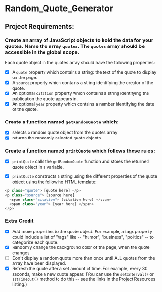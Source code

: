 # Random_Quote_Generator

## Project Requirements:

### Create an array of JavaScript objects to hold the data for your quotes. Name the array `quotes`. The `quotes` array should be accessible in the global scope.
Each quote object in the quotes array should have the following properties:
-   [x] A `quote` property which contains a string: the text of the quote to display on the page.
-   [x] A `source` property which contains a string identifying the creator of the quote.
-   [x] An optional `citation` property which contains a string identifying the publication the quote appears in.
-   [x] An optional `year` property which contains a number identifying the date of the quote.

### Create a function named `getRandomQuote` which:
-   [x] selects a random quote object from the quotes array
-   [x] returns the randomly selected quote objects

### Create a function named `printQuote` which follows these rules:
-   [x] `printQuote` calls the `getRandomQuote` function and stores the returned quote object in a variable.
-   [x] `printQuote` constructs a string using the different properties of the quote object using the following HTML template:


```JavaScript
<p class="quote"> [quote here] </p>
<p class="source"> [source here]
  <span class="citation"> [citation here] </span>
  <span class="year"> [year here] </span>
</p>
```

### Extra Credit

-   [x] Add more properties to the quote object. For example, a tags property could include a list of "tags" like -- "humor", "business", "politics" -- to categorize each quote.
-   [x] Randomly change the background color of the page, when the quote changes
-   [ ] Don't display a random quote more than once until ALL quotes from the array have been displayed.
-   [x] Refresh the quote after a set amount of time. For example, every 30 seconds, make a new quote appear. (You can use the `setInterval()` or `setTimeout()` method to do this -- see the links in the Project Resources listing.)
